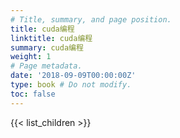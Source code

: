```yaml
---
# Title, summary, and page position.
title: cuda编程
linktitle: cuda编程
summary: cuda编程
weight: 1
# Page metadata.
date: '2018-09-09T00:00:00Z'
type: book # Do not modify.
toc: false
---
```


{{< list_children >}}